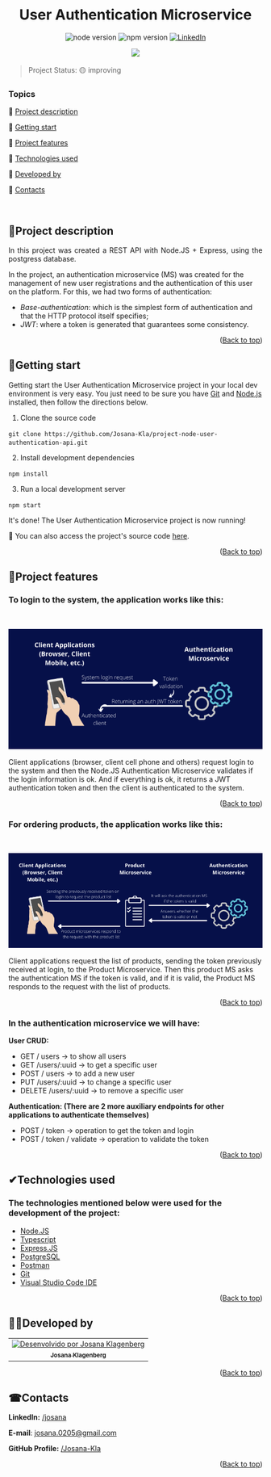 <div id="top"></div>
<h1 align="center"> User Authentication Microservice </h1> 

<p align="center">
  <img src="https://img.shields.io/static/v1?label=node&message=v16.13.2&color=orange" alt="node version">
  <img src="https://img.shields.io/static/v1?label=npm%20version&message=8.1.2&color=orange" alt="npm version">
  <a href="//www.linkedin.com/in/josana/"><img src="https://img.shields.io/badge/LINKEDIN-blue" alt="LinkedIn"></a> 
 </p>
 <p align="center">
  <img src="https://img.shields.io/badge/STATUS-IMPROVING-yellow">
</p> 

> Project Status: 🟡 improving

### Topics  

:small_blue_diamond: [Project description](#project-description)

:small_blue_diamond: [Getting start](#getting-start)

:small_blue_diamond: [Project features](#project-features)

:small_blue_diamond: [Technologies used](#technologies-used)

:small_blue_diamond: [Developed by](#developed-by)

:small_blue_diamond: [Contacts](#contacts)


</br>

## <a name=“project-description”>🧾Project description<a/> 
  
<p align="justify">
In this project was created a REST API with Node.JS + Express, using the postgress database.

In the project, an authentication microservice (MS) was created for the management of new user registrations and the authentication of this user on the platform. For this, we had two forms of authentication:
- *Base-authentication*: which is the simplest form of authentication and that the HTTP protocol itself specifies;
- *JWT*: where a token is generated that guarantees some consistency.
</p>

<p align="right">(<a href="#top">Back to top</a>)</p>

## <a name=“getting-start”>📁Getting start<a/> 
  
Getting start the User Authentication Microservice project in your local dev environment is very easy. You just need to be sure you have [Git](https://git-scm.com/downloads) and [Node.js](https://nodejs.org/) installed, then follow the directions below.

1. Clone the source code

 `git clone https://github.com/Josana-Kla/project-node-user-authentication-api.git`

2. Install development dependencies

 `npm install`

3. Run a local development server

 `npm start`

It's done! The User Authentication Microservice project is now running!

🔸 You can also access the project's source code [here](https://github.com/Josana-Kla/project-node-user-authentication-api).  

<p align="right">(<a href="#top">Back to top</a>)</p>

## <a name=“project-features”>🔨Project features<a/> 

### To login to the system, the application works like this:
</br>
<p align="center">
<img src= "/public/assets/img/authentication-ms.png"/>
</p>
Client applications (browser, client cell phone and others) request login to the system and then the Node.JS Authentication Microservice validates if the login information is ok. And if everything is ok, it returns a JWT authentication token and then the client is authenticated to the system.

<p align="right">(<a href="#top">Back to top</a>)</p>

### For ordering products, the application works like this:
</br>
<p align="center">
<img src= "/public/assets/img/product-ms.png"/>
</p>
Client applications request the list of products, sending the token previously received at login, to the Product Microservice. Then this product MS asks the authentication MS if the token is valid, and if it is valid, the Product MS responds to the request with the list of products.

<p align="right">(<a href="#top">Back to top</a>)</p>

### In the authentication microservice we will have:

**User CRUD:**
- GET / users -> to show all users
- GET /users/:uuid -> to get a specific user
- POST / users -> to add a new user
- PUT /users/:uuid -> to change a specific user
- DELETE /users/:uuid -> to remove a specific user

**Authentication: (There are 2 more auxiliary endpoints for other applications to authenticate themselves)**
- POST / token -> operation to get the token and login
- POST / token / validate -> operation to validate the token

<p align="right">(<a href="#top">Back to top</a>)</p>

## <a name=“technologies-used”>✔Technologies used<a/> 

### The technologies mentioned below were used for the development of the project:
- [Node.JS](https://nodejs.org/en/)
- [Typescript](https://www.typescriptlang.org/)
- [Express.JS](https://expressjs.com/)
- [PostgreSQL](https://www.postgresql.org/)
- [Postman](https://www.postman.com/)
- [Git](https://git-scm.com/)
- [Visual Studio Code IDE](https://code.visualstudio.com/)

<p align="right">(<a href="#top">Back to top</a>)</p>

## <a name=“developed-by”>👩‍💻Developed by<a/> 

<table>
  <tr>
    <td align="center">
      <a href="https://github.com/Josana-Kla/">
        <img src="https://avatars.githubusercontent.com/u/73187817?s=400&u=343a33ac5cbd16538d7c39b20e42764dfcf1c7e0&v=4" title="Josana Klagenberg" alt="Desenvolvido por Josana Klagenberg" width=115><br/>
        <sub><b>Josana Klagenberg</b></sub>
      </a>
    </td>
  </tr>
</table>

<p align="right">(<a href="#top">Back to top</a>)</p>

## <a name=“contacts”>☎Contacts<a/>

**LinkedIn:** [/josana](https://www.linkedin.com/in/josana/) 

**E-mail**: [josana.0205@gmail.com](mailto:josana.0205@gmail.com)

**GitHub Profile:** [/Josana-Kla](https://github.com/Josana-Kla)

<p align="right">(<a href="#top">Back to top</a>)</p>
